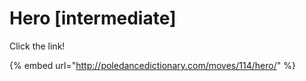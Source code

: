 # Hero \[intermediate]

Click the link!

{% embed url="http://poledancedictionary.com/moves/114/hero/" %}
